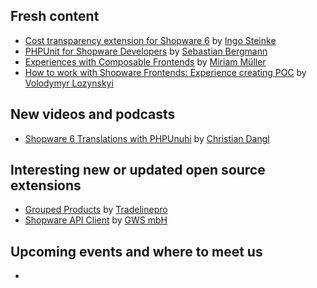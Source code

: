 ## Fresh content

* [Cost transparency extension for Shopware 6](https://dev.to/ingosteinke/cost-transparency-extension-for-shopware-6-53mb) by [Ingo Steinke](https://dev.to/ingosteinke)
* [PHPUnit for Shopware Developers](https://thephp.cc/presentations/phpunit-for-shopware-developers) by [Sebastian Bergmann](https://thephp.cc/company/consultants/sebastian-bergmann)
* [Experiences with Composable Frontends](https://sitegeist.de/_Resources/Persistent/5/6/a/c/56ac9f097be8eaaebc1ff819785e137ae2dee4d5/Shopware_Community_Day2024_Composable_Frontends.pdf) by [Miriam Müller](https://www.linkedin.com/in/mm%C3%BC/)
* [How to work with Shopware Frontends: Experience creating POC](https://itdelight.io/how-to-work-with-shopware-frontends-experience-creating-poc/) by [Volodymyr Lozynskyi](https://itdelight.io/author/volodjaloz/)


## New videos and podcasts

* [Shopware 6 Translations with PHPUnuhi](https://www.youtube.com/watch?v=y-Io8us9D1Y) by [Christian Dangl](https://www.youtube.com/@HelloCodeDev)

## Interesting new or updated open source extensions

* [Grouped Products](https://github.com/tradelinepro/grouped-products) by [Tradelinepro](https://github.com/tradelinepro)
* [Shopware API Client](https://github.com/GWS-mbH/shopware-api-client) by [GWS mbH](https://github.com/GWS-mbH)

## Upcoming events and where to meet us

* []()
